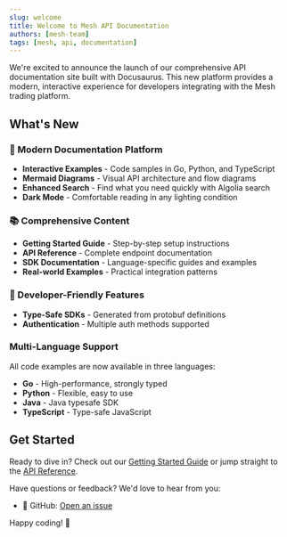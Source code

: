 ```yaml
---
slug: welcome
title: Welcome to Mesh API Documentation
authors: [mesh-team]
tags: [mesh, api, documentation]
---
```


We're excited to announce the launch of our comprehensive API documentation site built with Docusaurus.
This new platform provides a modern, interactive experience for developers integrating with the Mesh trading platform.

<!-- truncate -->

## What's New

### 🚀 Modern Documentation Platform

- **Interactive Examples** - Code samples in Go, Python, and TypeScript
- **Mermaid Diagrams** - Visual API architecture and flow diagrams
- **Enhanced Search** - Find what you need quickly with Algolia search
- **Dark Mode** - Comfortable reading in any lighting condition

### 📚 Comprehensive Content

- **Getting Started Guide** - Step-by-step setup instructions
- **API Reference** - Complete endpoint documentation
- **SDK Documentation** - Language-specific guides and examples
- **Real-world Examples** - Practical integration patterns

### 🔧 Developer-Friendly Features

- **Type-Safe SDKs** - Generated from protobuf definitions
- **Authentication** - Multiple auth methods supported

### Multi-Language Support

All code examples are now available in three languages:

- **Go** - High-performance, strongly typed
- **Python** - Flexible, easy to use
- **Java** - Java typesafe SDK
- **TypeScript** - Type-safe JavaScript

## Get Started

Ready to dive in? Check out our [Getting Started Guide](/docs/introduction) or jump straight to the [API Reference](/docs/api-reference).

Have questions or feedback? We'd love to hear from you:

- 📝 GitHub: [Open an issue](https://github.com/meshtrade/api/issues)

Happy coding! 🚀